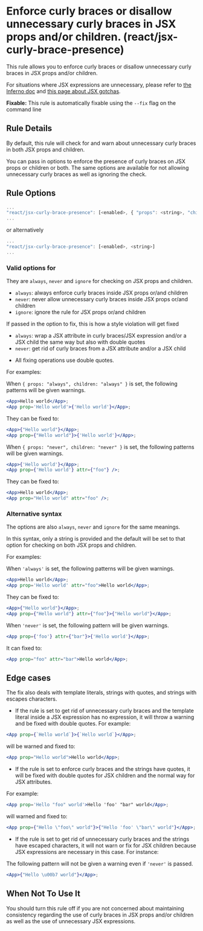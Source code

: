 # Enforce curly braces or disallow unnecessary curly braces in JSX props and/or children. (react/jsx-curly-brace-presence)

This rule allows you to enforce curly braces or disallow unnecessary curly braces in JSX props and/or children.

For situations where JSX expressions are unnecessary, please refer to [the Inferno doc](https://facebook.github.io/react/docs/jsx-in-depth.html) and [this page about JSX gotchas](https://github.com/facebook/react/blob/v15.4.0-rc.3/docs/docs/02.3-jsx-gotchas.md#html-entities).

**Fixable:** This rule is automatically fixable using the `--fix` flag on the command line

## Rule Details

By default, this rule will check for and warn about unnecessary curly braces in both JSX props and children.

You can pass in options to enforce the presence of curly braces on JSX props or children or both. The same options are available for not allowing unnecessary curly braces as well as ignoring the check.

## Rule Options

```js
...
"react/jsx-curly-brace-presence": [<enabled>, { "props": <string>, "children": <string> }]
...
```

or alternatively

```js
...
"react/jsx-curly-brace-presence": [<enabled>, <string>]
...
```

### Valid options for <string>

They are `always`, `never` and `ignore` for checking on JSX props and children.

* `always`: always enforce curly braces inside JSX props or/and children
* `never`: never allow unnecessary curly braces inside JSX props or/and children
* `ignore`: ignore the rule for JSX props or/and children

If passed in the option to fix, this is how a style violation will get fixed

* `always`: wrap a JSX attribute in curly braces/JSX expression and/or a JSX child the same way but also with double quotes
* `never`: get rid of curly braces from a JSX attribute and/or a JSX child

- All fixing operations use double quotes.

For examples:

When `{ props: "always", children: "always" }` is set, the following patterns will be given warnings.

```jsx
<App>Hello world</App>;
<App prop='Hello world'>{'Hello world'}</App>;
```

They can be fixed to:

```jsx
<App>{"Hello world"}</App>;
<App prop={"Hello world"}>{'Hello world'}</App>;
```

When `{ props: "never", children: "never" }` is set, the following patterns will be given warnings.

```jsx
<App>{'Hello world'}</App>;
<App prop={'Hello world'} attr={"foo"} />;
```

They can be fixed to:

```jsx
<App>Hello world</App>;
<App prop="Hello world" attr="foo" />;
```

### Alternative syntax

The options are also `always`, `never` and `ignore` for the same meanings.

In this syntax, only a string is provided and the default will be set to that option for checking on both JSX props and children.

For examples:

When `'always'` is set, the following patterns will be given warnings.

```jsx
<App>Hello world</App>;
<App prop='Hello world' attr="foo">Hello world</App>;
```

They can be fixed to:
```jsx
<App>{"Hello world"}</App>;
<App prop={"Hello world"} attr={"foo"}>{"Hello world"}</App>;
```

When `'never'` is set, the following pattern will be given warnings.

```jsx
<App prop={'foo'} attr={"bar"}>{'Hello world'}</App>;
```

It can fixed to:

```jsx
<App prop="foo" attr="bar">Hello world</App>;
```

## Edge cases

The fix also deals with template literals, strings with quotes, and strings with escapes characters.

* If the rule is set to get rid of unnecessary curly braces and the template literal inside a JSX expression has no expression, it will throw a warning and be fixed with double quotes. For example:

```jsx
<App prop={`Hello world`}>{`Hello world`}</App>;
```

will be warned and fixed to:

```jsx
<App prop="Hello world">Hello world</App>;
```

* If the rule is set to enforce curly braces and the strings have quotes, it will be fixed with double quotes for JSX children and the normal way for JSX attributes.

For example:


```jsx
<App prop='Hello "foo" world'>Hello 'foo' "bar" world</App>;
```

will warned and fixed to:

```jsx
<App prop={"Hello \"foo\" world"}>{"Hello 'foo' \"bar\" world"}</App>;
```

* If the rule is set to get rid of unnecessary curly braces and the strings have escaped characters, it will not warn or fix for JSX children because JSX expressions are necessary in this case. For instance:

The following pattern will not be given a warning even if `'never'` is passed.

```jsx
<App>{"Hello \u00b7 world"}</App>;
```

## When Not To Use It

You should turn this rule off if you are not concerned about maintaining consistency regarding the use of curly braces in JSX props and/or children as well as the use of unnecessary JSX expressions.
